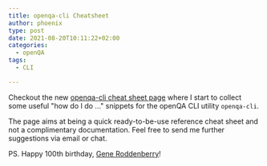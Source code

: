 ```yaml
---
title: openqa-cli Cheatsheet
author: phoenix
type: post
date: 2021-08-20T10:11:22+02:00
categories:
  - openQA
tags:
  - CLI

---
```

Checkout the new [openqa-cli cheat sheet page](/openqa/openqa-cli-cheat-sheet/) where I start to collect some useful "how do I do ..." snippets for the openQA CLI utility `openqa-cli`.

The page aims at being a quick ready-to-be-use reference cheat sheet and not a complimentary documentation. Feel free to send me further suggestions via email or chat.

PS. Happy 100th birthday, [Gene Roddenberry](https://en.wikipedia.org/wiki/Gene_Roddenberry)!
